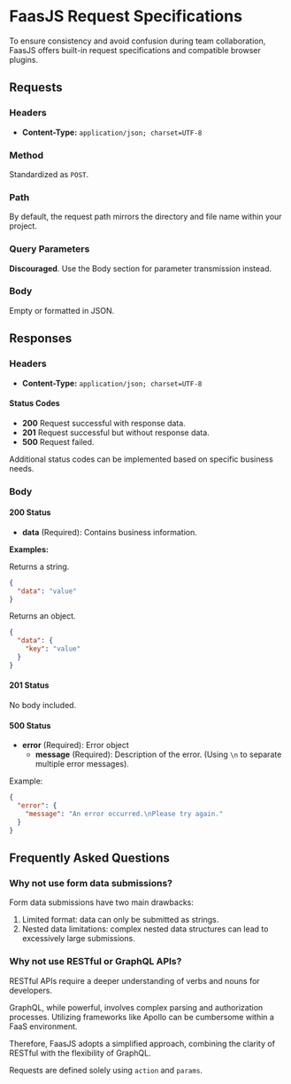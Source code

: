 # FaasJS Request Specifications

To ensure consistency and avoid confusion during team collaboration, FaasJS offers built-in request specifications and compatible browser plugins.

## Requests

### Headers

* **Content-Type:** `application/json; charset=UTF-8`

### Method

Standardized as `POST`.

### Path

By default, the request path mirrors the directory and file name within your project.

### Query Parameters

**Discouraged**. Use the Body section for parameter transmission instead.

### Body

Empty or formatted in JSON.

## Responses

### Headers

* **Content-Type:** `application/json; charset=UTF-8`

#### Status Codes

* **200** Request successful with response data.
* **201** Request successful but without response data.
* **500** Request failed.

Additional status codes can be implemented based on specific business needs.

### Body

#### 200 Status

* **data** (Required): Contains business information.

**Examples:**

Returns a string.

```json
{
  "data": "value"
}
```

Returns an object.

```json
{
  "data": {
    "key": "value"
  }
}
```

#### 201 Status

No body included.

#### 500 Status

* **error** (Required): Error object
  * **message** (Required): Description of the error. (Using `\n` to separate multiple error messages).

Example:

```json
{
  "error": {
    "message": "An error occurred.\nPlease try again."
  }
}
```

## Frequently Asked Questions

### Why not use form data submissions?

Form data submissions have two main drawbacks:

1. Limited format: data can only be submitted as strings.
2. Nested data limitations: complex nested data structures can lead to excessively large submissions.

### Why not use RESTful or GraphQL APIs?

RESTful APIs require a deeper understanding of verbs and nouns for developers.

GraphQL, while powerful, involves complex parsing and authorization processes. Utilizing frameworks like Apollo can be cumbersome within a FaaS environment.

Therefore, FaasJS adopts a simplified approach, combining the clarity of RESTful with the flexibility of GraphQL.

Requests are defined solely using `action` and `params`.
